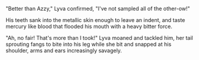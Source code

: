 "Better than Azzy," Lyva confirmed, "I've not sampled all of the other-ow!"   

His teeth sank into the metallic skin enough to leave an indent, and taste mercury like blood that flooded his mouth with a heavy bitter force.   

"Ah, no fair! That's more than I took!" Lyva moaned and tackled him, her tail sprouting fangs to bite into his leg while she bit and snapped at his shoulder, arms and ears increasingly savagely.